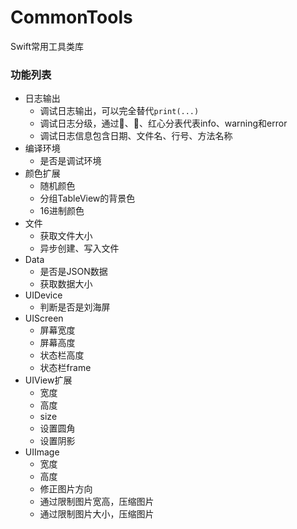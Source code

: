 # CommonTools
Swift常用工具类库

### 功能列表
  * 日志输出
    - 调试日志输出，可以完全替代`print(...)`
    - 调试日志分级，通过💚、💛、红心分表代表info、warning和error
    - 调试日志信息包含日期、文件名、行号、方法名称
  * 编译环境
    - 是否是调试环境
  * 颜色扩展
    - 随机颜色
    - 分组TableView的背景色
    - 16进制颜色
  * 文件
    - 获取文件大小
    - 异步创建、写入文件
  * Data
    - 是否是JSON数据
    - 获取数据大小
  * UIDevice
    - 判断是否是刘海屏
  * UIScreen
    - 屏幕宽度
    - 屏幕高度
    - 状态栏高度
    - 状态栏frame
  * UIView扩展
    - 宽度
    - 高度
    - size
    - 设置圆角
    - 设置阴影
  * UIImage
    - 宽度
    - 高度
    - 修正图片方向
    - 通过限制图片宽高，压缩图片
    - 通过限制图片大小，压缩图片
   
  
  
